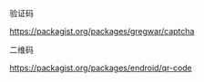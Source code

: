 验证码

https://packagist.org/packages/gregwar/captcha



二维码

https://packagist.org/packages/endroid/qr-code

